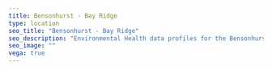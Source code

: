 ```yaml
---
title: Bensonhurst - Bay Ridge
type: location
seo_title: "Bensonhurst - Bay Ridge"
seo_description: "Environmental Health data profiles for the Bensonhurst - Bay Ridge neighborhood of NYC."
seo_image: ""
vega: true
---
```

